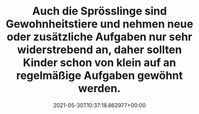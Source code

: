 ---
date: '2021-05-30T10:37:18.862977+00:00'
found_at: '2014-12-09'
found_url: http://kobold.vorwerk.de/de/erlebniswelt/familie/kinder-helfen-im-haushalt-spielerische-tipps-und-tricks/
title: 'Auch die Sprösslinge sind Gewohnheitstiere und nehmen neue oder zusätzliche
  Aufgaben nur sehr widerstrebend an, daher sollten Kinder schon von klein auf an
  regelmäßige Aufgaben gewöhnt werden. '
---